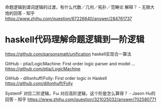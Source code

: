 




命题逻辑到谓词逻辑的过渡，有什么代数／几何／拓扑／范畴论 解释？ - 无限大炮的回答 - 知乎
https://www.zhihu.com/question/67226640/answer/284761737

# haskell代码理解命题逻辑到一阶逻辑


https://github.com/parsonsmatt/unification
haskell实现合一算法

GitHub - ptia/LogicMachine: First order logic parser and model ...
https://github.com/ptia/LogicMachine

GitHub - dillonhuff/Folly: First order logic in Haskell
https://github.com/dillonhuff/Folly



SystemF 对应二阶逻辑，Fω 对应高阶逻辑，这个阶是怎么算得？ - Jason Hu的回答 - 知乎
https://www.zhihu.com/question/321025032/answer/702580771












































































































